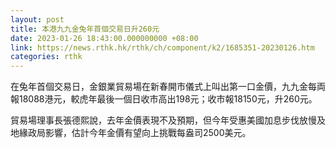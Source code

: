 ```yaml
---
layout: post
title: 本港九九金兔年首個交易日升260元
date: 2023-01-26 18:43:00.000000000 +08:00
link: https://news.rthk.hk/rthk/ch/component/k2/1685351-20230126.htm
categories: rthk
---
```


在兔年首個交易日，金銀業貿易場在新春開市儀式上叫出第一口金價，九九金每両報18088港元，較虎年最後一個日收市高出198元；收市報18150元，升260元。

貿易場理事長張德熙說，去年金價表現不及預期，但今年受惠美國加息步伐放慢及地緣政局影響，估計今年金價有望向上挑戰每盎司2500美元。
